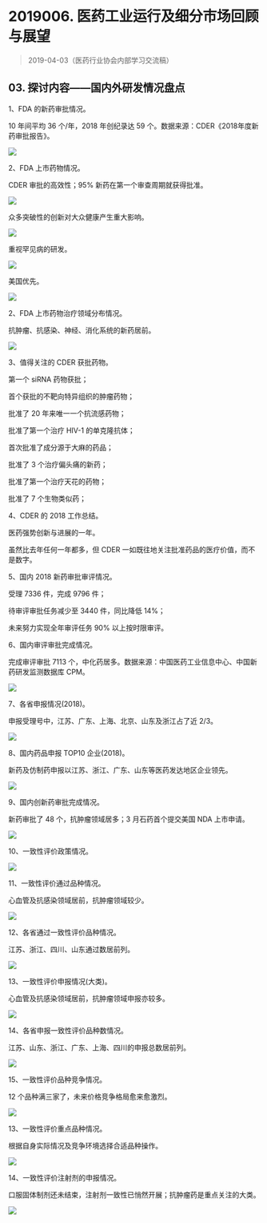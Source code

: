 # 2019006. 医药工业运行及细分市场回顾与展望
> 2019-04-03（医药行业协会内部学习交流稿）

## 03. 探讨内容——国内外研发情况盘点

1、FDA 的新药审批情况。

10 年间平均 36 个/年，2018 年创纪录达 59 个。数据来源：CDER《2018年度新药审批报告》。

![](https://raw.githubusercontent.com/dalong0514/selfstudy/master/图片链接/工程培训/2019067.PNG)

2、FDA 上市药物情况。

CDER 审批的高效性；95% 新药在第一个审查周期就获得批准。

![](https://raw.githubusercontent.com/dalong0514/selfstudy/master/图片链接/工程培训/2019068.PNG)

众多突破性的创新对大众健康产生重大影响。

![](https://raw.githubusercontent.com/dalong0514/selfstudy/master/图片链接/工程培训/2019069.PNG)

重视罕见病的研发。

![](https://raw.githubusercontent.com/dalong0514/selfstudy/master/图片链接/工程培训/2019070.PNG)

美国优先。

![](https://raw.githubusercontent.com/dalong0514/selfstudy/master/图片链接/工程培训/2019071.PNG)

2、FDA 上市药物治疗领域分布情况。

抗肿瘤、抗感染、神经、消化系统的新药居前。

![](https://raw.githubusercontent.com/dalong0514/selfstudy/master/图片链接/工程培训/2019072.PNG)

3、值得关注的 CDER 获批药物。

第一个 siRNA 药物获批；

首个获批的不靶向特异组织的肿瘤药物；

批准了 20 年来唯一一个抗流感药物；

批准了第一个治疗 HIV-1 的单克隆抗体；

首次批准了成分源于大麻的药品；

批准了 3 个治疗偏头痛的新药；

批准了第一个治疗天花的药物；

批准了 7 个生物类似药；

4、CDER 的 2018 工作总结。

医药强势创新与进展的一年。

虽然比去年任何一年都多，但 CDER 一如既往地关注批准药品的医疗价值，而不是数字。

5、国内 2018 新药审批审评情况。

受理 7336 件，完成 9796 件；

待审评审批任务减少至 3440 件，同比降低 14%；

未来努力实现全年审评任务 90% 以上按时限审评。

6、国内审评审批完成情况。

完成审评审批 7113 个，中化药居多。数据来源：中国医药工业信息中心、中国新药研发监测数据库 CPM。

![](https://raw.githubusercontent.com/dalong0514/selfstudy/master/图片链接/工程培训/2019073.PNG)

7、各省申报情况(2018)。

申报受理号中，江苏、广东、上海、北京、山东及浙江占了近 2/3。

![](https://raw.githubusercontent.com/dalong0514/selfstudy/master/图片链接/工程培训/2019074.PNG)

8、国内药品申报 TOP10 企业(2018)。

新药及仿制药申报以江苏、浙江、广东、山东等医药发达地区企业领先。

![](https://raw.githubusercontent.com/dalong0514/selfstudy/master/图片链接/工程培训/2019075.PNG)

9、国内创新药审批完成情况。

新药审批了 48 个，抗肿瘤领域居多；3 月石药首个提交美国 NDA 上市申请。

![](https://raw.githubusercontent.com/dalong0514/selfstudy/master/图片链接/工程培训/2019076.PNG)

10、一致性评价政策情况。

![](https://raw.githubusercontent.com/dalong0514/selfstudy/master/图片链接/工程培训/2019077.PNG)

11、一致性评价通过品种情况。

心血管及抗感染领域居前，抗肿瘤领域较少。

![](https://raw.githubusercontent.com/dalong0514/selfstudy/master/图片链接/工程培训/2019078.PNG)

12、各省通过一致性评价品种情况。

江苏、浙江、四川、山东通过数居前列。

![](https://raw.githubusercontent.com/dalong0514/selfstudy/master/图片链接/工程培训/2019079.PNG)

13、一致性评价申报情况(大类)。

心血管及抗感染领域居前，抗肿瘤领域申报亦较多。

![](https://raw.githubusercontent.com/dalong0514/selfstudy/master/图片链接/工程培训/2019080.PNG)

14、各省申报一致性评价品种数情况。

江苏、山东、浙江、广东、上海、四川的申报总数居前列。

![](https://raw.githubusercontent.com/dalong0514/selfstudy/master/图片链接/工程培训/2019081.PNG)

15、一致性评价品种竞争情况。

12 个品种满三家了，未来价格竞争格局愈来愈激烈。

![](https://raw.githubusercontent.com/dalong0514/selfstudy/master/图片链接/工程培训/2019082.PNG)

13、一致性评价重点品种情况。

根据自身实际情况及竞争环境选择合适品种操作。

![](https://raw.githubusercontent.com/dalong0514/selfstudy/master/图片链接/工程培训/2019083.PNG)

14、一致性评价注射剂的申报情况。

口服固体制剂还未结束，注射剂一致性已悄然开展；抗肿瘤药是重点关注的大类。

![](https://raw.githubusercontent.com/dalong0514/selfstudy/master/图片链接/工程培训/2019084.PNG)


